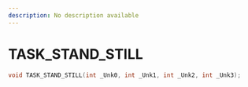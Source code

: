 ```yaml
---
description: No description available 
---
```


# TASK_STAND_STILL

```cpp
void TASK_STAND_STILL(int _Unk0, int _Unk1, int _Unk2, int _Unk3);
```